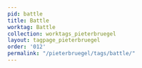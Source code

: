 ```yaml
---
pid: battle
title: Battle
worktag: Battle
collection: worktags_pieterbruegel
layout: tagpage_pieterbruegel
order: '012'
permalink: "/pieterbruegel/tags/battle/"
---
```

